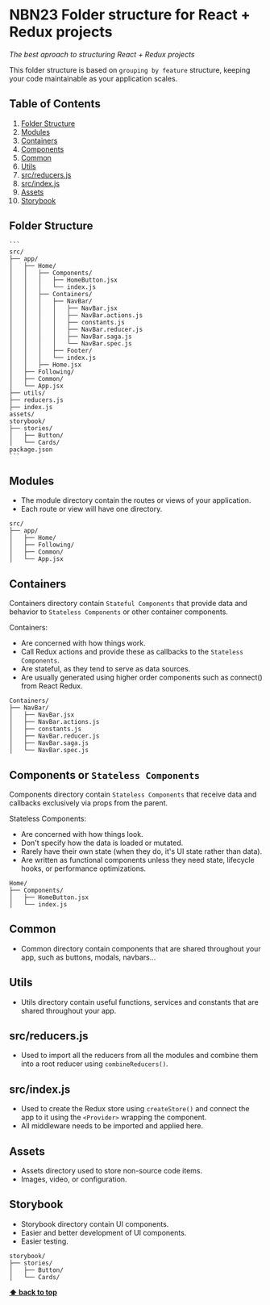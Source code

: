 # NBN23 Folder structure for React + Redux projects

*The best aproach to structuring React + Redux projects*


This folder structure is based on `grouping by feature` structure,
keeping your code maintainable as your application scales.

## Table of Contents

  1. [Folder Structure](#folder-structure)
  1. [Modules](#modules)
  1. [Containers](#containers)
  1. [Components](#components)
  1. [Common](#common)
  1. [Utils](#common)
  1. [src/reducers.js](#src/reducers.js)
  1. [src/index.js](#src/index.js)
  1. [Assets](#assets)
  1. [Storybook](#storybook)

## Folder Structure

    ```
    src/
    ├── app/
    │   ├── Home/
    │   │   ├── Components/
    │   │   │   ├── HomeButton.jsx
    │   │   │   └── index.js
    │   │   ├── Containers/
    │   │   │   ├── NavBar/
    │   │   │   │   ├── NavBar.jsx
    │   │   │   │   ├── NavBar.actions.js
    │   │   │   │   ├── constants.js
    │   │   │   │   ├── NavBar.reducer.js
    │   │   │   │   ├── NavBar.saga.js
    │   │   │   │   └── NavBar.spec.js
    │   │   │   ├── Footer/
    │   │   │   └── index.js
    │   │   ├── Home.jsx
    │   ├── Following/
    │   ├── Common/
    │   └── App.jsx
    ├── utils/
    ├── reducers.js
    ├── index.js
    assets/
    storybook/
    ├── stories/
    │   ├── Button/
    │   └── Cards/
    package.json
    ```

## Modules

  - The module directory contain the routes or views of your application.
  - Each route or view will have one directory.

  ```
  src/
  ├── app/
  │   ├── Home/
  │   ├── Following/
  │   ├── Common/
  │   └── App.jsx
  ```

## Containers
  
  Containers directory contain `Stateful Components` that provide data and behavior to
  `Stateless Components` or other container components.

  Containers:

  - Are concerned with how things work.
  - Call Redux actions and provide these as callbacks to the `Stateless Components`.
  - Are stateful, as they tend to serve as data sources.
  - Are usually generated using higher order components such as connect() from React Redux.

  ```
  Containers/
  ├── NavBar/
  │   ├── NavBar.jsx
  │   ├── NavBar.actions.js
  │   ├── constants.js
  │   ├── NavBar.reducer.js
  │   ├── NavBar.saga.js
  │   └── NavBar.spec.js
  ```

## Components or `Stateless Components`

  Components directory contain `Stateless Components` that receive data and callbacks exclusively via props
  from the parent.

  Stateless Components:

  - Are concerned with how things look.
  - Don't specify how the data is loaded or mutated.
  - Rarely have their own state (when they do, it's UI state rather than data).
  - Are written as functional components unless they need state, lifecycle hooks,
    or performance optimizations.

  ```
  Home/
  ├── Components/
  │   ├── HomeButton.jsx
  │   └── index.js
  ```

## Common

  - Common directory contain components that are shared throughout your app,
    such as buttons, modals, navbars...

## Utils

  - Utils directory contain useful functions, services and constants that are shared throughout your app.

## src/reducers.js

  - Used to import all the reducers from all the modules and combine them into a root reducer using `combineReducers()`.

## src/index.js

  - Used to create the Redux store using `createStore()` and connect the app to it using the `<Provider>` wrapping the component.
  - All middleware needs to be imported and applied here.

## Assets

  - Assets directory used to store non-source code items.
  - Images, video, or configuration.

## Storybook

  - Storybook directory contain UI components.
  - Easier and better development of UI components.
  - Easier testing.

  ```
  storybook/
  ├── stories/
  │   ├── Button/
  │   └── Cards/
  ```

**[⬆ back to top](#table-of-contents)**